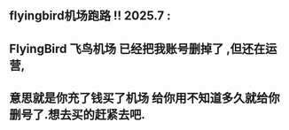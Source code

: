 ## flyingbird机场跑路 !!  2025.7 :


## FlyingBird 飞鸟机场 已经把我账号删掉了 ,但还在运营,

## 意思就是你充了钱买了机场 给你用不知道多久就给你删号了.想去买的赶紧去吧.

